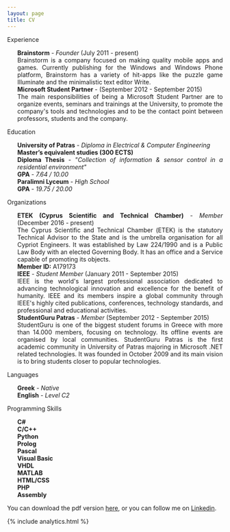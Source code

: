 ```yaml
---
layout: page
title: CV
---
```


<div class="message">
  Experience
</div>

<ul class="task-list" style="text-align:justify;">
<li><strong>Brainstorm</strong> - <em>Founder</em> (July 2011 - present)<br>
Brainstorm is a company focused on making quality mobile apps and games. Currently publishing for the Windows and Windows Phone platform, Brainstorm has a variety of hit-apps like the puzzle game Illuminate and the minimalistic text editor Write.</li>
<li><strong>Microsoft Student Partner</strong> - (September 2012 - September 2015)<br>
The main responsibilities of being a Microsoft Student Partner are to organize events, seminars and trainings at the University, to promote the company's tools and technologies and to be the contact point between professors, students and the company.</li>
</ul>

<div class="message">
  Education
</div>

<ul class="task-list" style="text-align:justify;">
<li><strong>University of Patras</strong> - <em>Diploma in Electrical & Computer Engineering</em><br>
<strong>Master’s equivalent studies (300 ECTS)</strong><br>
<strong>Diploma Thesis</strong> - <em>"Collection of information & sensor control in a residential environment"</em><br>
<strong>GPA</strong> - <em>7.64 / 10.00</em></li>
<li><strong>Paralimni Lyceum</strong> - <em>High School</em><br>
<strong>GPA</strong> - <em>19.75 / 20.00</em></li>
</ul>

<div class="message">
  Organizations
</div>

<ul class="task-list" style="text-align:justify;">
<li><strong>ETEK (Cyprus Scientific and Technical Chamber)</strong> - <em>Member</em> (December 2016 - present)<br>
The Cyprus Scientific and Technical Chamber (ΕΤΕΚ) is the statutory Technical Advisor to the State and is the umbrella organisation for all Cypriot Engineers. It was established by Law 224/1990 and is a Public Law Body with an elected Governing Body. It has an office and a Service capable of promoting its objects.<br>
<strong>Member ID:</strong> A179173</li>
<li><strong>IEEE</strong> - <em>Student Member</em> (January 2011 - September 2015)<br>
IEEE is the world's largest professional association dedicated to advancing technological innovation and excellence for the benefit of humanity. IEEE and its members inspire a global community through IEEE's highly cited publications, conferences, technology standards, and professional and educational activities.</li>
<li><strong>StudentGuru Patras</strong> - <em>Member</em> (September 2012 - September 2015)<br>
StudentGuru is one of the biggest student forums in Greece with more than 14.000 members, focusing on technology. Its offline events are organised by local communities. StudentGuru Patras is the first academic community in University of Patras majoring in Microsoft .NET related technologies. It was founded in October 2009 and its main vision is to bring students closer to popular technologies.</li>
</ul>

<div class="message">
  Languages
</div>

<ul class="task-list" style="text-align:justify;">
<li><strong>Greek</strong> - <em>Native</em></li>
<li><strong>English</strong> - <em>Level C2</em></li>
</ul>

<div class="message">
  Programming Skills
</div>

<ul class="task-list" style="text-align:justify;">
<li><strong>C#</strong></li>
<li><strong>C/C++</strong></li>
<li><strong>Python</strong></li>
<li><strong>Prolog</strong></li>
<li><strong>Pascal</strong></li>
<li><strong>Visual Basic</strong></li>
<li><strong>VHDL</strong></li>
<li><strong>MATLAB</strong></li>
<li><strong>HTML/CSS</strong></li>
<li><strong>PHP</strong></li>
<li><strong>Assembly</strong></li>
</ul>


<div class="message" style="text-align:justify;">
  You can download the pdf version <a href="../cv.pdf" target="_blank" title="Last Updated on 31/01/2017">here</a>, or you can follow me on <a href="http://t.co/ujtnCQDvC6" target="_blank">Linkedin</a>.
</div>

{% include analytics.html %}
